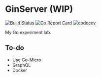 # GinServer (WIP)

[![Build Status](https://travis-ci.org/satoukick/RESTfulGin.svg?branch=master)](https://travis-ci.org/satoukick/RESTfulGin)
[![Go Report Card](https://goreportcard.com/badge/github.com/satoukick/RESTfulGin)](https://goreportcard.com/report/github.com/satoukick/RESTfulGin)
[![codecov](https://codecov.io/gh/satoukick/RESTfulGin/branch/master/graph/badge.svg)](https://codecov.io/gh/satoukick/RESTfulGin)

My Go experiment lab.

## To-do

- Use Go-Micro
- GraphQL
- Docker
